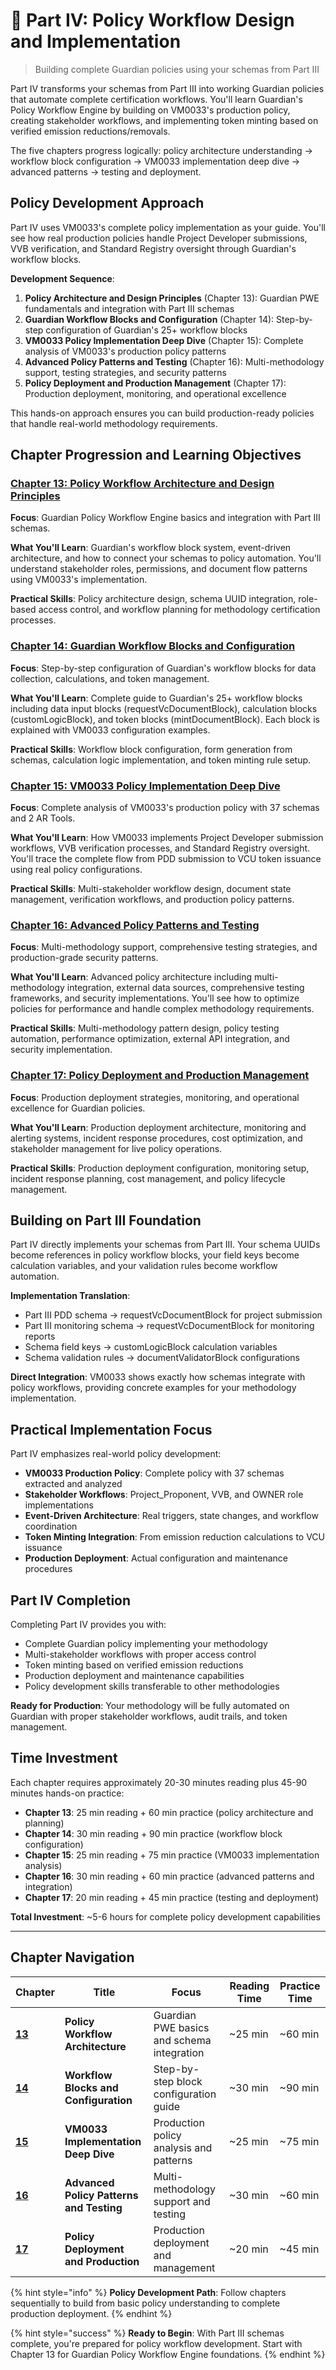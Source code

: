 # 🔧 Part IV: Policy Workflow Design and Implementation

> Building complete Guardian policies using your schemas from Part III

Part IV transforms your schemas from Part III into working Guardian policies that automate complete certification workflows. You'll learn Guardian's Policy Workflow Engine by building on VM0033's production policy, creating stakeholder workflows, and implementing token minting based on verified emission reductions/removals.

The five chapters progress logically: policy architecture understanding → workflow block configuration → VM0033 implementation deep dive → advanced patterns → testing and deployment.

## Policy Development Approach

Part IV uses VM0033's complete policy implementation as your guide. You'll see how real production policies handle Project Developer submissions, VVB verification, and Standard Registry oversight through Guardian's workflow blocks.

**Development Sequence**:

1. **Policy Architecture and Design Principles** (Chapter 13): Guardian PWE fundamentals and integration with Part III schemas
2. **Guardian Workflow Blocks and Configuration** (Chapter 14): Step-by-step configuration of Guardian's 25+ workflow blocks
3. **VM0033 Policy Implementation Deep Dive** (Chapter 15): Complete analysis of VM0033's production policy patterns
4. **Advanced Policy Patterns and Testing** (Chapter 16): Multi-methodology support, testing strategies, and security patterns
5. **Policy Deployment and Production Management** (Chapter 17): Production deployment, monitoring, and operational excellence

This hands-on approach ensures you can build production-ready policies that handle real-world methodology requirements.

## Chapter Progression and Learning Objectives

### [Chapter 13: Policy Workflow Architecture and Design Principles](chapter-13/)

**Focus**: Guardian Policy Workflow Engine basics and integration with Part III schemas.

**What You'll Learn**: Guardian's workflow block system, event-driven architecture, and how to connect your schemas to policy automation. You'll understand stakeholder roles, permissions, and document flow patterns using VM0033's implementation.

**Practical Skills**: Policy architecture design, schema UUID integration, role-based access control, and workflow planning for methodology certification processes.

### [Chapter 14: Guardian Workflow Blocks and Configuration](chapter-14/)

**Focus**: Step-by-step configuration of Guardian's workflow blocks for data collection, calculations, and token management.

**What You'll Learn**: Complete guide to Guardian's 25+ workflow blocks including data input blocks (requestVcDocumentBlock), calculation blocks (customLogicBlock), and token blocks (mintDocumentBlock). Each block is explained with VM0033 configuration examples.

**Practical Skills**: Workflow block configuration, form generation from schemas, calculation logic implementation, and token minting rule setup.

### [Chapter 15: VM0033 Policy Implementation Deep Dive](chapter-15/)

**Focus**: Complete analysis of VM0033's production policy with 37 schemas and 2 AR Tools.

**What You'll Learn**: How VM0033 implements Project Developer submission workflows, VVB verification processes, and Standard Registry oversight. You'll trace the complete flow from PDD submission to VCU token issuance using real policy configurations.

**Practical Skills**: Multi-stakeholder workflow design, document state management, verification workflows, and production policy patterns.

### [Chapter 16: Advanced Policy Patterns and Testing](chapter-16/)

**Focus**: Multi-methodology support, comprehensive testing strategies, and production-grade security patterns.

**What You'll Learn**: Advanced policy architecture including multi-methodology integration, external data sources, comprehensive testing frameworks, and security implementations. You'll see how to optimize policies for performance and handle complex methodology requirements.

**Practical Skills**: Multi-methodology pattern design, policy testing automation, performance optimization, external API integration, and security implementation.

### [Chapter 17: Policy Deployment and Production Management](chapter-17/)

**Focus**: Production deployment strategies, monitoring, and operational excellence for Guardian policies.

**What You'll Learn**: Production deployment architecture, monitoring and alerting systems, incident response procedures, cost optimization, and stakeholder management for live policy operations.

**Practical Skills**: Production deployment configuration, monitoring setup, incident response planning, cost management, and policy lifecycle management.

## Building on Part III Foundation

Part IV directly implements your schemas from Part III. Your schema UUIDs become references in policy workflow blocks, your field keys become calculation variables, and your validation rules become workflow automation.

**Implementation Translation**:

* Part III PDD schema → requestVcDocumentBlock for project submission
* Part III monitoring schema → requestVcDocumentBlock for monitoring reports
* Schema field keys → customLogicBlock calculation variables
* Schema validation rules → documentValidatorBlock configurations

**Direct Integration**: VM0033 shows exactly how schemas integrate with policy workflows, providing concrete examples for your methodology implementation.

## Practical Implementation Focus

Part IV emphasizes real-world policy development:

* **VM0033 Production Policy**: Complete policy with 37 schemas extracted and analyzed
* **Stakeholder Workflows**: Project\_Proponent, VVB, and OWNER role implementations
* **Event-Driven Architecture**: Real triggers, state changes, and workflow coordination
* **Token Minting Integration**: From emission reduction calculations to VCU issuance
* **Production Deployment**: Actual configuration and maintenance procedures

## Part IV Completion

Completing Part IV provides you with:

* Complete Guardian policy implementing your methodology
* Multi-stakeholder workflows with proper access control
* Token minting based on verified emission reductions
* Production deployment and maintenance capabilities
* Policy development skills transferable to other methodologies

**Ready for Production**: Your methodology will be fully automated on Guardian with proper stakeholder workflows, audit trails, and token management.

## Time Investment

Each chapter requires approximately 20-30 minutes reading plus 45-90 minutes hands-on practice:

* **Chapter 13**: 25 min reading + 60 min practice (policy architecture and planning)
* **Chapter 14**: 30 min reading + 90 min practice (workflow block configuration)
* **Chapter 15**: 25 min reading + 75 min practice (VM0033 implementation analysis)
* **Chapter 16**: 30 min reading + 60 min practice (advanced patterns and integration)
* **Chapter 17**: 20 min reading + 45 min practice (testing and deployment)

**Total Investment**: \~5-6 hours for complete policy development capabilities

***

## Chapter Navigation

| Chapter               | Title                                    | Focus                                      | Reading Time | Practice Time |
| --------------------- | ---------------------------------------- | ------------------------------------------ | ------------ | ------------- |
| [**13**](chapter-13/) | **Policy Workflow Architecture**         | Guardian PWE basics and schema integration | \~25 min     | \~60 min      |
| [**14**](chapter-14/) | **Workflow Blocks and Configuration**    | Step-by-step block configuration guide     | \~30 min     | \~90 min      |
| [**15**](chapter-15/) | **VM0033 Implementation Deep Dive**      | Production policy analysis and patterns    | \~25 min     | \~75 min      |
| [**16**](chapter-16/) | **Advanced Policy Patterns and Testing** | Multi-methodology support and testing      | \~30 min     | \~60 min      |
| [**17**](chapter-17/) | **Policy Deployment and Production**     | Production deployment and management       | \~20 min     | \~45 min      |

{% hint style="info" %}
**Policy Development Path**: Follow chapters sequentially to build from basic policy understanding to complete production deployment.
{% endhint %}

{% hint style="success" %}
**Ready to Begin**: With Part III schemas complete, you're prepared for policy workflow development. Start with Chapter 13 for Guardian Policy Workflow Engine foundations.
{% endhint %}
